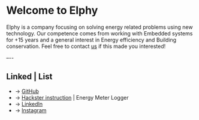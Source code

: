 # Welcome to Elphy

Elphy is a company focusing on solving energy related problems using new technology. Our competence comes from working with Embedded systems for +15 years and a general interest in Energy efficiency and Building conservation. Feel free to contact [us](mailto:info@elphy.se) if this made you interested!

–--
## Linked | List

- -> [GitHub](https://github.com/samuelphy)
- -> [Hackster instruction](https://www.hackster.io/samuelphy/energy-meter-logger-6a3468) | Energy Meter Logger
- -> [LinkedIn](https://www.linkedin.com/in/samuel-vestlin-6b72532)
- -> [Instagram](https://www.instagram.com/elphy.ab/)



